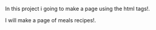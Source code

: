 In this project i going to make a page using the html tags!.

I will make a page of meals recipes!.
